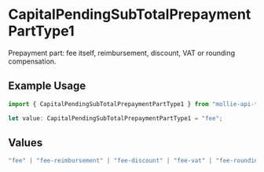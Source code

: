 # CapitalPendingSubTotalPrepaymentPartType1

Prepayment part: fee itself, reimbursement, discount, VAT or rounding compensation.

## Example Usage

```typescript
import { CapitalPendingSubTotalPrepaymentPartType1 } from "mollie-api-typescript/models/operations";

let value: CapitalPendingSubTotalPrepaymentPartType1 = "fee";
```

## Values

```typescript
"fee" | "fee-reimbursement" | "fee-discount" | "fee-vat" | "fee-rounding-compensation"
```